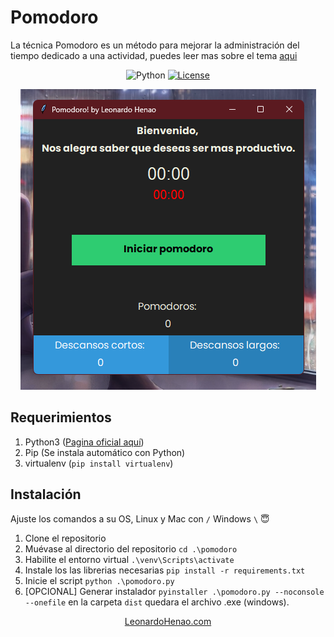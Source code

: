 # Pomodoro

La técnica Pomodoro es un método para mejorar la administración del tiempo dedicado a una actividad, puedes leer mas sobre el tema [aqui](https://es.wikipedia.org/wiki/T%C3%A9cnica_Pomodoro)

<div align=center>

![Python](https://img.shields.io/badge/python-3670A0?style=for-the-badge&logo=python&logoColor=ffdd54)
<a href="https://github.com/Leonardo-Henao/pomodoro/blob/main/LICENSE">
![License](https://img.shields.io/github/license/Ileriayo/markdown-badges?style=for-the-badge)</a>

![img](/src/screenshots/img_start_pomodoro.png)
</div>

## Requerimientos

1. Python3 ([Pagina oficial aquí](https://www.python.org/))
2. Pip (Se instala automático con Python)
3. virtualenv (`pip install virtualenv`)

## Instalación

Ajuste los comandos a su OS, Linux y Mac con `/` Windows `\` 😇

1. Clone el repositorio
2. Muévase al directorio del repositorio `cd .\pomodoro`
3. Habilite el entorno virtual `.\venv\Scripts\activate`
4. Instale los las librerias necesarias `pip install -r requirements.txt`
5. Inicie el script `python .\pomodoro.py`
6. [OPCIONAL] Generar instalador `pyinstaller .\pomodoro.py --noconsole --onefile` en la carpeta `dist` quedara el archivo .exe (windows).

<div align=center>

[LeonardoHenao.com](https://leonardohenao.com)
</div>